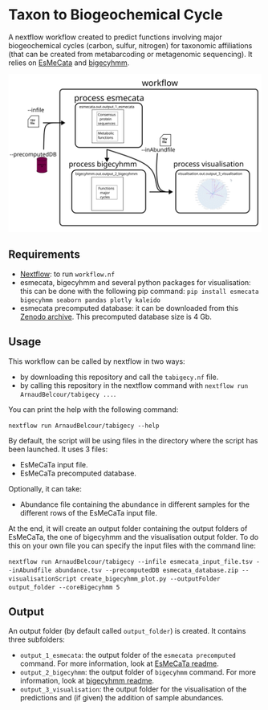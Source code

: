 # Taxon to Biogeochemical Cycle

A nextflow workflow created to predict functions involving major biogeochemical cycles (carbon, sulfur, nitrogen) for taxonomic affiliations (that can be created from metabarcoding or metagenomic sequencing). It relies on [EsMeCata](https://github.com/AuReMe/esmecata) and [bigecyhmm](https://github.com/ArnaudBelcour/bigecyhmm).

![](tabigecy_diagram.svg)

## Requirements

- [Nextflow](https://www.nextflow.io/docs/latest/install.html): to run `workflow.nf`
- esmecata, bigecyhmm and several python packages for visualisation: this can be done with the following pip command: `pip install esmecata bigecyhmm seaborn pandas plotly kaleido`
- esmecata precomputed database: it can be downloaded from this [Zenodo archive](https://doi.org/10.5281/zenodo.13354073). This precomputed database size is 4 Gb.

## Usage

This workflow can be called by nextflow in two ways:

- by downloading this repository and call the `tabigecy.nf` file.
- by calling this repository in the nextflow command with `nextflow run ArnaudBelcour/tabigecy ...`.

You can print the help with the following command:

`nextflow run ArnaudBelcour/tabigecy --help`

By default, the script will be using files in the directory where the script has been launched. It uses 3 files:
- EsMeCaTa input file.
- EsMeCaTa precomputed database.

Optionally, it can take:
- Abundance file containing the abundance in different samples for the different rows of the EsMeCaTa input file.

At the end, it will create an output folder containing the output folders of EsMeCaTa, the one of bigecyhmm and the visualisation output folder.
To do this on your own file you can specify the input files with the command line:

`nextflow run ArnaudBelcour/tabigecy --infile esmecata_input_file.tsv --inAbundfile abundance.tsv --precomputedDB esmecata_database.zip --visualisationScript create_bigecyhmm_plot.py --outputFolder output_folder --coreBigecyhmm 5`

## Output

An output folder (by default called `output_folder`) is created. It contains three subfolders:
- `output_1_esmecata`: the output folder of the `esmecata precomputed` command. For more information, look at [EsMeCaTa readme](https://github.com/AuReMe/esmecata?tab=readme-ov-file#esmecata-outputs).
- `output_2_bigecyhmm`: the output folder of `bigecyhmm` command. For more information, look at [bigecyhmm readme](https://github.com/ArnaudBelcour/bigecyhmm?tab=readme-ov-file#output).
- `output_3_visualisation`: the output folder for the visualisation of the predictions and (if given) the addition of sample abundances. 